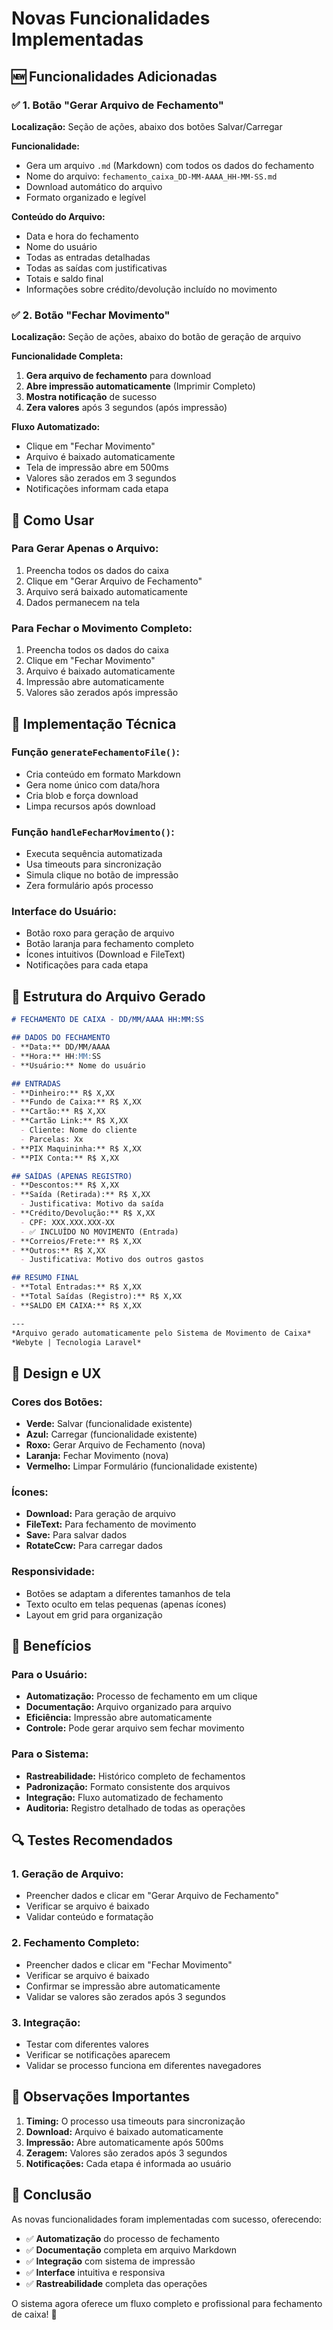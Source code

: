 # Novas Funcionalidades Implementadas

## 🆕 **Funcionalidades Adicionadas**

### ✅ **1. Botão "Gerar Arquivo de Fechamento"**

**Localização:** Seção de ações, abaixo dos botões Salvar/Carregar

**Funcionalidade:**
- Gera um arquivo `.md` (Markdown) com todos os dados do fechamento
- Nome do arquivo: `fechamento_caixa_DD-MM-AAAA_HH-MM-SS.md`
- Download automático do arquivo
- Formato organizado e legível

**Conteúdo do Arquivo:**
- Data e hora do fechamento
- Nome do usuário
- Todas as entradas detalhadas
- Todas as saídas com justificativas
- Totais e saldo final
- Informações sobre crédito/devolução incluído no movimento

### ✅ **2. Botão "Fechar Movimento"**

**Localização:** Seção de ações, abaixo do botão de geração de arquivo

**Funcionalidade Completa:**
1. **Gera arquivo de fechamento** para download
2. **Abre impressão automaticamente** (Imprimir Completo)
3. **Mostra notificação** de sucesso
4. **Zera valores** após 3 segundos (após impressão)

**Fluxo Automatizado:**
- Clique em "Fechar Movimento"
- Arquivo é baixado automaticamente
- Tela de impressão abre em 500ms
- Valores são zerados em 3 segundos
- Notificações informam cada etapa

## 🎯 **Como Usar**

### **Para Gerar Apenas o Arquivo:**
1. Preencha todos os dados do caixa
2. Clique em "Gerar Arquivo de Fechamento"
3. Arquivo será baixado automaticamente
4. Dados permanecem na tela

### **Para Fechar o Movimento Completo:**
1. Preencha todos os dados do caixa
2. Clique em "Fechar Movimento"
3. Arquivo é baixado automaticamente
4. Impressão abre automaticamente
5. Valores são zerados após impressão

## 🔧 **Implementação Técnica**

### **Função `generateFechamentoFile()`:**
- Cria conteúdo em formato Markdown
- Gera nome único com data/hora
- Cria blob e força download
- Limpa recursos após download

### **Função `handleFecharMovimento()`:**
- Executa sequência automatizada
- Usa timeouts para sincronização
- Simula clique no botão de impressão
- Zera formulário após processo

### **Interface do Usuário:**
- Botão roxo para geração de arquivo
- Botão laranja para fechamento completo
- Ícones intuitivos (Download e FileText)
- Notificações para cada etapa

## 📁 **Estrutura do Arquivo Gerado**

```markdown
# FECHAMENTO DE CAIXA - DD/MM/AAAA HH:MM:SS

## DADOS DO FECHAMENTO
- **Data:** DD/MM/AAAA
- **Hora:** HH:MM:SS
- **Usuário:** Nome do usuário

## ENTRADAS
- **Dinheiro:** R$ X,XX
- **Fundo de Caixa:** R$ X,XX
- **Cartão:** R$ X,XX
- **Cartão Link:** R$ X,XX
  - Cliente: Nome do cliente
  - Parcelas: Xx
- **PIX Maquininha:** R$ X,XX
- **PIX Conta:** R$ X,XX

## SAÍDAS (APENAS REGISTRO)
- **Descontos:** R$ X,XX
- **Saída (Retirada):** R$ X,XX
  - Justificativa: Motivo da saída
- **Crédito/Devolução:** R$ X,XX
  - CPF: XXX.XXX.XXX-XX
  - ✅ INCLUÍDO NO MOVIMENTO (Entrada)
- **Correios/Frete:** R$ X,XX
- **Outros:** R$ X,XX
  - Justificativa: Motivo dos outros gastos

## RESUMO FINAL
- **Total Entradas:** R$ X,XX
- **Total Saídas (Registro):** R$ X,XX
- **SALDO EM CAIXA:** R$ X,XX

---
*Arquivo gerado automaticamente pelo Sistema de Movimento de Caixa*
*Webyte | Tecnologia Laravel*
```

## 🎨 **Design e UX**

### **Cores dos Botões:**
- **Verde:** Salvar (funcionalidade existente)
- **Azul:** Carregar (funcionalidade existente)
- **Roxo:** Gerar Arquivo de Fechamento (nova)
- **Laranja:** Fechar Movimento (nova)
- **Vermelho:** Limpar Formulário (funcionalidade existente)

### **Ícones:**
- **Download:** Para geração de arquivo
- **FileText:** Para fechamento de movimento
- **Save:** Para salvar dados
- **RotateCcw:** Para carregar dados

### **Responsividade:**
- Botões se adaptam a diferentes tamanhos de tela
- Texto oculto em telas pequenas (apenas ícones)
- Layout em grid para organização

## 🚀 **Benefícios**

### **Para o Usuário:**
- **Automatização:** Processo de fechamento em um clique
- **Documentação:** Arquivo organizado para arquivo
- **Eficiência:** Impressão abre automaticamente
- **Controle:** Pode gerar arquivo sem fechar movimento

### **Para o Sistema:**
- **Rastreabilidade:** Histórico completo de fechamentos
- **Padronização:** Formato consistente dos arquivos
- **Integração:** Fluxo automatizado de fechamento
- **Auditoria:** Registro detalhado de todas as operações

## 🔍 **Testes Recomendados**

### **1. Geração de Arquivo:**
- Preencher dados e clicar em "Gerar Arquivo de Fechamento"
- Verificar se arquivo é baixado
- Validar conteúdo e formatação

### **2. Fechamento Completo:**
- Preencher dados e clicar em "Fechar Movimento"
- Verificar se arquivo é baixado
- Confirmar se impressão abre automaticamente
- Validar se valores são zerados após 3 segundos

### **3. Integração:**
- Testar com diferentes valores
- Verificar se notificações aparecem
- Validar se processo funciona em diferentes navegadores

## 📝 **Observações Importantes**

1. **Timing:** O processo usa timeouts para sincronização
2. **Download:** Arquivo é baixado automaticamente
3. **Impressão:** Abre automaticamente após 500ms
4. **Zeragem:** Valores são zerados após 3 segundos
5. **Notificações:** Cada etapa é informada ao usuário

## 🎉 **Conclusão**

As novas funcionalidades foram implementadas com sucesso, oferecendo:

- ✅ **Automatização** do processo de fechamento
- ✅ **Documentação** completa em arquivo Markdown
- ✅ **Integração** com sistema de impressão
- ✅ **Interface** intuitiva e responsiva
- ✅ **Rastreabilidade** completa das operações

O sistema agora oferece um fluxo completo e profissional para fechamento de caixa! 🚀
